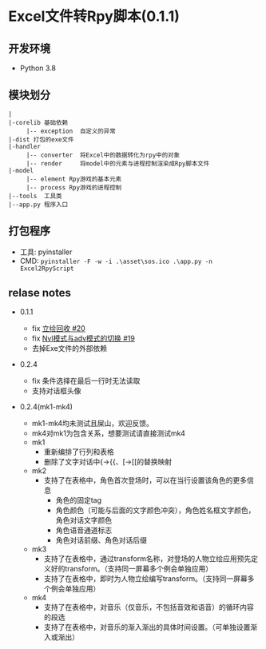# Excel文件转Rpy脚本(0.1.1)

## 开发环境
- Python 3.8

## 模块划分
```
|
|-corelib 基础依赖
     |-- exception  自定义的异常
|-dist 打包的exe文件
|-handler
     |-- converter  将Excel中的数据转化为rpy中的对象
     |-- render     将model中的元素与进程控制渲染成Rpy脚本文件
|-model
     |-- element Rpy游戏的基本元素
     |-- process Rpy游戏的进程控制
|--tools  工具类
|--app.py 程序入口
```


## 打包程序
- 工具: pyinstaller  
- CMD: `pyinstaller -F -w -i .\asset\sos.ico .\app.py -n Excel2RpyScript`

## relase notes
- 0.1.1
    - fix [立绘回收 #20](https://github.com/HaruhiFanClub/Excel2RpyScript/issues/20)
    - fix [Nvl模式与adv模式的切换 #19](https://github.com/HaruhiFanClub/Excel2RpyScript/issues/19)
    - 去掉Exe文件的外部依赖

- 0.2.4
    - fix 条件选择在最后一行时无法读取
    - 支持对话框头像
  
- 0.2.4(mk1-mk4)
    - mk1-mk4均未测试且屎山，欢迎反馈。
    - mk4对mk1为包含关系，想要测试请直接测试mk4
    - mk1
        - 重新编排了行列和表格
        - 删除了文字对话中{->{{、[->[[的替换映射
    - mk2
        - 支持了在表格中，角色首次登场时，可以在当行设置该角色的更多信息
          - 角色的固定tag
          - 角色颜色（可能与后面的文字颜色冲突），角色姓名框文字颜色，角色对话文字颜色
          - 角色语音通道标志
          - 角色对话前缀、角色对话后缀
    - mk3
        - 支持了在表格中，通过transform名称，对登场的人物立绘应用预先定义好的transform。（支持同一屏幕多个例会单独应用）
        - 支持了在表格中，即时为人物立绘编写transform。（支持同一屏幕多个例会单独应用）
    - mk4
        - 支持了在表格中，对音乐（仅音乐，不包括音效和语音）的循环内容的段选
        - 支持了在表格中，对音乐的渐入渐出的具体时间设置。（可单独设置渐入或渐出）